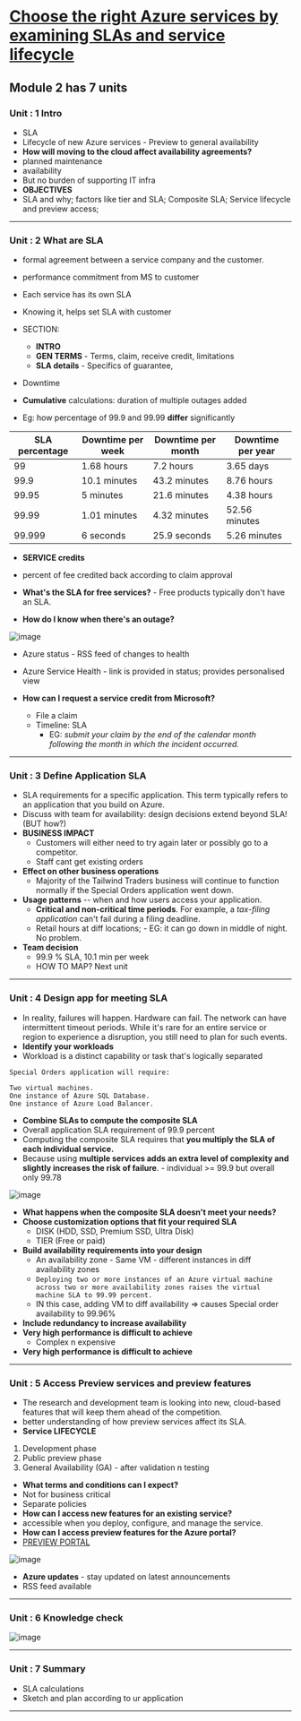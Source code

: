 # [Choose the right Azure services by examining SLAs and service lifecycle](https://docs.microsoft.com/en-us/learn/modules/choose-azure-services-sla-lifecycle/)
## Module 2 has 7 units
### Unit : 1 Intro
- SLA
- Lifecycle of new Azure services - Preview to general availability
- **How will moving to the cloud affect availability agreements?**
- planned maintenance
- availability
- But no burden of supporting IT infra
- **OBJECTIVES**
- SLA and why; factors like tier and SLA; Composite SLA; Service lifecycle and preview access;
---
### Unit : 2 What are SLA
  - formal agreement between a service company and the customer. 
  - performance commitment from MS to customer

  - Each service has its own SLA
  - Knowing it, helps set SLA with customer
  - SECTION:
    - **INTRO** 
    - **GEN TERMS** - Terms, claim, receive credit, limitations
    - **SLA details** - Specifics of guarantee, 
  - Downtime
  - **Cumulative** calculations: duration of multiple outages added

  - Eg: how percentage of 99.9 and 99.99 **differ** significantly

  |SLA percentage	|Downtime per week	|Downtime per month|	Downtime per year|
  |---|---|---|---|
  |99|	1.68 hours|	7.2 hours	|3.65 days|
  |99.9|	10.1 minutes	|43.2 minutes|	8.76 hours|
  |99.95|	5 minutes|	21.6 minutes|	4.38 hours|
  |99.99|	1.01 minutes|	4.32 minutes|	52.56 minutes|
  |99.999|	6 seconds|	25.9 seconds|	5.26 minutes|

- **SERVICE credits**
- percent of fee credited back according to claim approval

- **What's the SLA for free services?** - Free products typically don't have an SLA.
- **How do I know when there's an outage?**

 ![image](https://user-images.githubusercontent.com/43994542/120612386-c5df6580-c472-11eb-817b-32ed1091f1a1.png)

  - Azure status - RSS feed of changes to health
  - Azure Service Health - link is provided in status; provides personalised view
  
- **How can I request a service credit from Microsoft?** 
  - File a claim
  - Timeline: SLA
    - EG: _*submit your claim by the end of the calendar month following the month in which the incident occurred.*_
 
---

### Unit : 3 Define Application SLA

  - SLA requirements for a specific application. This term typically refers to an application that you build on Azure.
  - Discuss with team for availability: design decisions extend beyond SLA! (BUT how?)
  - **BUSINESS IMPACT**
    - Customers will either need to try again later or possibly go to a competitor.
    - Staff cant get existing orders
  - **Effect on other business operations**
    - Majority of the Tailwind Traders business will continue to function normally if the Special Orders application went down.
  - **Usage patterns** -- when and how users access your application.
    - **Critical and non-critical time periods**. For example, a _tax-filing application_ can't fail during a filing deadline.
    - Retail hours at diff locations; - EG: it can go down in middle of night. No problem. 
  - **Team decision**
    - 99.9 % SLA, 10.1 min per week
    - HOW TO MAP? Next unit

---

### Unit : 4 Design app for meeting SLA
- In reality, failures will happen. Hardware can fail. The network can have intermittent timeout periods. While it's rare for an entire service or region to experience a disruption, you still need to plan for such events.
- **Identify your workloads**
- Workload is a distinct capability or task that's logically separated
```
Special Orders application will require:

Two virtual machines.
One instance of Azure SQL Database.
One instance of Azure Load Balancer.
```
- **Combine SLAs to compute the composite SLA**
- Overall application SLA requirement of 99.9 percent
- Computing the composite SLA requires that **you multiply the SLA of each individual service.**
-  Because using **multiple services adds an extra level of complexity and slightly increases the risk of failure**. - individual >= 99.9 but overall only 99.78

![image](https://user-images.githubusercontent.com/43994542/120616174-a0ecf180-c476-11eb-878d-a8e287909e18.png)


- **What happens when the composite SLA doesn't meet your needs?**
- **Choose customization options that fit your required SLA**
  - DISK (HDD, SSD, Premium SSD, Ultra Disk)
  - TIER (Free or paid)
 - **Build availability requirements into your design**
   - An availability zone - Same VM - different instances in diff availability zones
   - `Deploying two or more instances of an Azure virtual machine across two or more availability zones raises the virtual machine SLA to 99.99 percent.`
   - IN this case, adding VM to diff availability => causes Special order availability to 99.96%
 - **Include redundancy to increase availability**
 - **Very high performance is difficult to achieve**
   - Complex n expensive
 - **Very high performance is difficult to achieve**

---
### Unit : 5 Access Preview services and preview features
  - The research and development team is looking into new, cloud-based features that will keep them ahead of the competition.
  -  better understanding of how preview services affect its SLA.
  -  **Service LIFECYCLE**
  1. Development phase
  2. Public preview phase
  3. General Availability (GA) - after validation n testing

  - **What terms and conditions can I expect?**
  - Not for business critical
  - Separate policies
  - **How can I access new features for an existing service?**
  - accessible when you deploy, configure, and manage the service.
  - **How can I access preview features for the Azure portal?**
  - [PREVIEW PORTAL](https://preview.portal.azure.com/)

  ![image](https://user-images.githubusercontent.com/43994542/120619546-b283c880-c479-11eb-8c4e-9f5020c41747.png)

  - **Azure updates** - stay updated on latest announcements
  - RSS feed available

---
### Unit : 6 Knowledge check

![image](https://user-images.githubusercontent.com/43994542/120620250-6a18da80-c47a-11eb-8bde-f9cc51fc300c.png)

---
### Unit : 7 Summary
- SLA calculations
- Sketch and plan according to ur application
---
